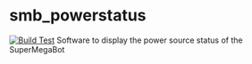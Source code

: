 # smb_powerstatus
[![Build Test](https://github.com/ETHZ-RobotX/smb_powerstatus/actions/workflows/smb_power_package.yml/badge.svg)](https://ETHZ-RobotX/smb_powerstatus/actions/workflows/smb_power_package.yml)
Software to display the power source status of the SuperMegaBot
